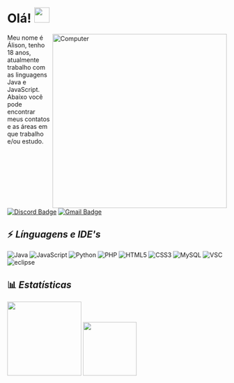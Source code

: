 
# Olá! <img src="https://raw.githubusercontent.com/aemmadi/aemmadi/master/wave.gif" width="35px">
<img src="https://raw.githubusercontent.com/MicaelliMedeiros/micaellimedeiros/master/image/computer-illustration.png" min-width="400px" max-width="400px" width="400px" align="right" alt="Computer">
Meu nome é Álison, tenho 18 anos, atualmente trabalho com as linguagens Java e JavaScript. Abaixo você pode encontrar meus contatos e as áreas em que trabalho e/ou estudo.

[![Discord Badge](https://img.shields.io/badge/-Álison%233220-738ADB?style=for-the-badge&square&logo=Discord&logoColor=white)](Álison#3220) [![Gmail Badge](https://img.shields.io/badge/-alison@hubcodes.com-c14438?style=for-the-badge&square&logo=Gmail&logoColor=white&link=mailto:alison@hubcodes.com)](mailto:alison@hubcodes.com)

## ⚡ *Línguagens e IDE's*
![Java](https://img.shields.io/badge/-Java-f55442?style=for-the-badge&logo=Java) ![JavaScript](https://img.shields.io/badge/-JavaScript-323330?style=for-the-badge&logo=JavaScript) ![Python](https://img.shields.io/badge/-Python-14354C?style=for-the-badge&logo=Python&logoColor=fff) ![PHP](https://img.shields.io/badge/-PHP-777BB4?style=for-the-badge&logo=PHP&logoColor=fff) ![HTML5](https://img.shields.io/badge/-HTML-E34F26?style=for-the-badge&logo=HTML5&logoColor=fff) 
![CSS3](https://img.shields.io/badge/-CSS-1572B6?style=for-the-badge&logo=CSS3)  ![MySQL](https://img.shields.io/badge/-MySQL-00000F?style=for-the-badge&logo=MySQL&logoColor=fff) ![VSC](https://img.shields.io/badge/-VSC-0078D7?style=for-the-badge&logo=visual-studio-code) ![eclipse](https://img.shields.io/badge/-eclipse-433581?style=for-the-badge&logo=eclipse) 

## 📊 ***Estatísticas***
  <img src="https://github-readme-stats.vercel.app/api?username=oalison&show_icons=true&theme=radical" height="170px">
  <img src="https://github-readme-stats.vercel.app/api/top-langs/?username=oalison&show_icons=true&theme=radical" height="123px">

